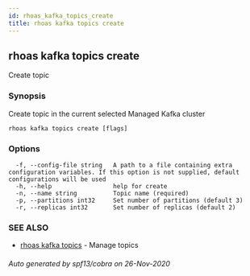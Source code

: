 ```yaml
---
id: rhoas_kafka_topics_create
title: rhoas kafka topics create
---
```

## rhoas kafka topics create

Create topic

### Synopsis

Create topic in the current selected Managed Kafka cluster

```
rhoas kafka topics create [flags]
```

### Options

```
  -f, --config-file string   A path to a file containing extra configuration variables. If this option is not supplied, default configurations will be used
  -h, --help                 help for create
  -n, --name string          Topic name (required)
  -p, --partitions int32     Set number of partitions (default 3)
  -r, --replicas int32       Set number of replicas (default 2)
```

### SEE ALSO

* [rhoas kafka topics](rhoas_kafka_topics.md)	 - Manage topics

###### Auto generated by spf13/cobra on 26-Nov-2020

